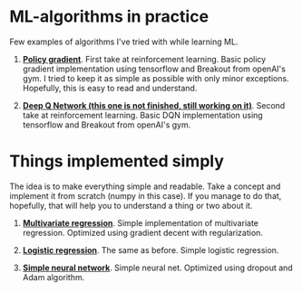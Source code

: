 # ML-algorithms in practice

Few examples of algorithms I've tried with while learning ML.

1. [**Policy gradient**](/Policy_gradient_breakout.py). First take at reinforcement learning. Basic policy gradient implementation using tensorflow and Breakout from openAI's gym. I tried to keep it as simple as possible with only minor exceptions. Hopefully, this is easy to read and understand.

2. [**Deep Q Network (this one is not finished, still working on it)**](/DQN_Breakout.py). Second take at reinforcement learning. Basic DQN implementation using tensorflow and Breakout from openAI's gym.


# Things implemented simply

The idea is to make everything simple and readable. Take a concept and implement it from scratch (numpy in this case). If you manage to do that, hopefully, that will help you to understand a thing or two about it.

1. [**Multivariate regression**](/Multivariate_regression.py). Simple implementation of multivariate regression. Optimized using gradient decent with regularization.

2. [**Logistic regression**](/Logistic_regression.py). The same as before. Simple logistic regression. 

3. [**Simple neural network**](/Neural_network_v2.py). Simple neural net. Optimized using dropout and Adam algorithm.
